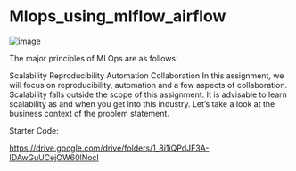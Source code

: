 # Mlops_using_mlflow_airflow

![image](https://user-images.githubusercontent.com/44539139/232208792-836692b0-0da7-4e19-867c-50848668b410.png)

The major principles of MLOps are as follows:

Scalability
Reproducibility
Automation
Collaboration
In this assignment, we will focus on reproducibility, automation and a few aspects of collaboration. Scalability falls outside the scope of this assignment. It is advisable to learn scalability as and when you get into this industry. Let’s take a look at the business context of the problem statement.




Starter Code:

https://drive.google.com/drive/folders/1_8i1iQPdJF3A-IDAwGuUCejOW60lNocl
